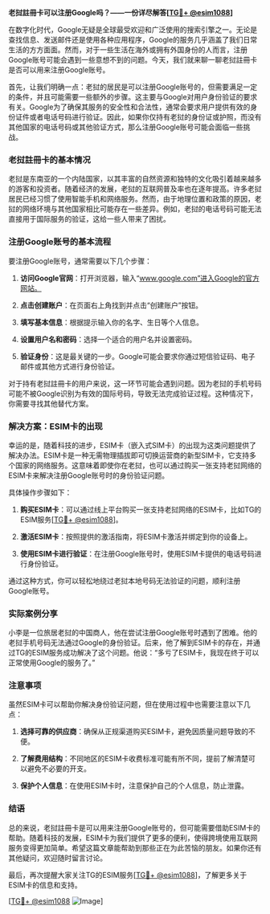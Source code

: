 **老挝註冊卡可以注册Google吗？——一份详尽解答[[TG💪+ @esim1088](https://t.me/s/esim1088)]**

在数字化时代，Google无疑是全球最受欢迎和广泛使用的搜索引擎之一。无论是查找信息、发送邮件还是使用各种应用程序，Google的服务几乎涵盖了我们日常生活的方方面面。然而，对于一些生活在海外或拥有外国身份的人而言，注册Google账号可能会遇到一些意想不到的问题。今天，我们就来聊一聊老挝註冊卡是否可以用来注册Google账号。

首先，让我们明确一点：老挝的居民是可以注册Google账号的，但需要满足一定的条件，并且可能需要一些额外的步骤。这主要与Google对用户身份验证的要求有关。Google为了确保其服务的安全性和合法性，通常会要求用户提供有效的身份证件或者电话号码进行验证。因此，如果你仅持有老挝的身份证或护照，而没有其他国家的电话号码或其他验证方式，那么注册Google账号可能会面临一些挑战。

### 老挝註冊卡的基本情况

老挝是东南亚的一个内陆国家，以其丰富的自然资源和独特的文化吸引着越来越多的游客和投资者。随着经济的发展，老挝的互联网普及率也在逐年提高。许多老挝居民已经习惯了使用智能手机和网络服务。然而，由于地理位置和政策的原因，老挝的网络环境与其他国家相比可能存在一些差异。例如，老挝的电话号码可能无法直接用于国际服务的验证，这给一些人带来了困扰。

### 注册Google账号的基本流程

要注册Google账号，通常需要以下几个步骤：

1. **访问Google官网**：打开浏览器，输入“www.google.com”进入Google的官方网站。
   
2. **点击创建账户**：在页面右上角找到并点击“创建账户”按钮。

3. **填写基本信息**：根据提示输入你的名字、生日等个人信息。

4. **设置用户名和密码**：选择一个适合的用户名并设置密码。

5. **验证身份**：这是最关键的一步。Google可能会要求你通过短信验证码、电子邮件或其他方式进行身份验证。

对于持有老挝註冊卡的用户来说，这一环节可能会遇到问题。因为老挝的手机号码可能不被Google识别为有效的国际号码，导致无法完成验证过程。这种情况下，你需要寻找其他替代方案。

### 解决方案：ESIM卡的出现

幸运的是，随着科技的进步，ESIM卡（嵌入式SIM卡）的出现为这类问题提供了解决办法。ESIM卡是一种无需物理插拔即可切换运营商的新型SIM卡，它支持多个国家的网络服务。这意味着即使你在老挝，也可以通过购买一张支持老挝网络的ESIM卡来解决注册Google账号时的身份验证问题。

具体操作步骤如下：

1. **购买ESIM卡**：可以通过线上平台购买一张支持老挝网络的ESIM卡，比如TG的ESIM服务[[TG💪+ @esim1088](https://t.me/s/esim1088)]。

2. **激活ESIM卡**：按照提供的激活指南，将ESIM卡激活并绑定到你的设备上。

3. **使用ESIM卡进行验证**：在注册Google账号时，使用ESIM卡提供的电话号码进行身份验证。

通过这种方式，你可以轻松地绕过老挝本地号码无法验证的问题，顺利注册Google账号。

### 实际案例分享

小李是一位旅居老挝的中国商人，他在尝试注册Google账号时遇到了困难。他的老挝手机号码无法通过Google的身份验证。后来，他了解到ESIM卡的存在，并通过TG的ESIM服务成功解决了这个问题。他说：“多亏了ESIM卡，我现在终于可以正常使用Google的服务了。”

### 注意事项

虽然ESIM卡可以帮助你解决身份验证问题，但在使用过程中也需要注意以下几点：

1. **选择可靠的供应商**：确保从正规渠道购买ESIM卡，避免因质量问题导致的不便。

2. **了解费用结构**：不同地区的ESIM卡收费标准可能有所不同，提前了解清楚可以避免不必要的开支。

3. **保护个人信息**：在使用ESIM卡时，注意保护自己的个人信息，防止泄露。

### 结语

总的来说，老挝註冊卡是可以用来注册Google账号的，但可能需要借助ESIM卡的帮助。随着科技的发展，ESIM卡为我们提供了更多的便利，使得跨境使用互联网服务变得更加简单。希望这篇文章能帮助到那些正在为此苦恼的朋友。如果你还有其他疑问，欢迎随时留言讨论。

最后，再次提醒大家关注TG的ESIM服务[[TG💪+ @esim1088](https://t.me/s/esim1088)]，了解更多关于ESIM卡的信息和支持。

[[TG💪+ @esim1088](https://t.me/s/esim1088) ![Image](https://i.postimg.cc/4NQfJmqS/Snipaste-2025-05-13-00-14-12.png)]